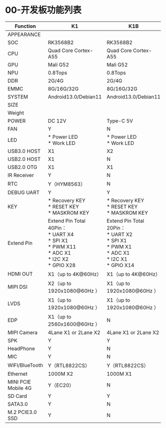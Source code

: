 # 00-开发板功能列表

| Function            | K1                                                           | K1B                                                          |
| ------------------- | ------------------------------------------------------------ | ------------------------------------------------------------ |
| APPEARANCE          |                                                              |                                                              |
| SOC                 | RK3568B2                                                     | RK3568B2                                                     |
| CPU                 | Quad Core Cortex-A55                                         | Quad Core Cortex-A55                                         |
| GPU                 | Mali G52                                                     | Mali G52                                                     |
| NPU                 | 0.8Tops                                                      | 0.8Tops                                                      |
| DDR                 | 2G/4G                                                        | 2G/4G                                                        |
| EMMC                | 8G/16G/32G                                                   | 8G/16G/32G                                                   |
| SYSTEM              | Android13.0/Debian11                                         | Android13.0/Debian11                                         |
| SIZE                |                                                              |                                                              |
| Weight              |                                                              |                                                              |
| POWER               | DC 12V                                                       | Type-C 5V                                                    |
| FAN                 | Y                                                            | N                                                            |
| LED                 | * Power LED<br />* Work LED                                  | * Power LED<br />* Work LED                                  |
| USB3.0 HOST         | X1                                                           | X2                                                           |
| USB2.0 HOST         | X1                                                           | N                                                            |
| USB2.0 OTG          | X1                                                           | X1                                                           |
| IR Receiver         | Y                                                            | N                                                            |
| RTC                 | Y（HYM8563）                                                 | N                                                            |
| DEBUG UART          | Y                                                            | Y                                                            |
| KEY                 | * Recovery KEY<br />* RESET KEY<br />* MASKROM KEY           | * Recovery KEY<br />* RESET KEY<br />* MASKROM KEY           |
| Extend Pin          | Extend Pin Total 40Pin：<br />* UART X4<br />* SPI X1<br />* PWM X11<br />* ADC X1<br />* I2C X2<br />* GPIO X28 | Extend Pin Total 20Pin：<br />* UART X2<br />* SPI X1<br />* PWM X1<br />* ADC X1<br />* I2C X1<br />* GPIO X14 |
| HDMI OUT            | X1（up to 4K@60Hz）                                          | X1（up to 4K@60Hz）                                          |
| MIPI DSI            | X2（up to 1920x1080@60Hz ）                                  | X1（up to 1920x1080@60Hz ）                                  |
| LVDS                | X1（up to 1920x1080@60Hz ）                                  | X1（up to 1920x1080@60Hz ）                                  |
| EDP                 | X1（up to 2560x1600@60Hz ）                                  | N                                                            |
| MIPI Camera         | 4Lane X1 or 2Lane X2                                         | 4Lane X1 or 2Lane X2                                         |
| SPK                 | Y                                                            | Y                                                            |
| HeadPhone           | Y                                                            | N                                                            |
| MIC                 | Y                                                            | N                                                            |
| WIFI/BlueTooth      | Y（RTL8822CS）                                               | Y（RTL8822CS）                                               |
| Ethernet            | 1000M X2                                                     | 1000M X1                                                     |
| MINI PCIE Mobile 4G | Y（EC20）                                                    | N                                                            |
| SD Card             | Y                                                            | Y                                                            |
| SATA3.0             | Y                                                            | N                                                            |
| M.2 PCIE3.0 SSD     | Y                                                            | N                                                            |

